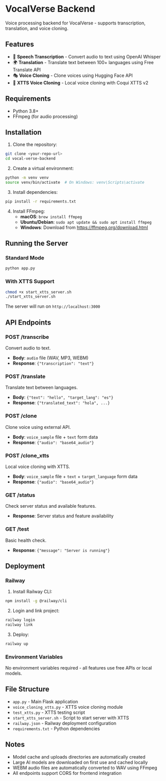 # VocalVerse Backend

Voice processing backend for VocalVerse - supports transcription, translation, and voice cloning.

## Features

- 🎤 **Speech Transcription** - Convert audio to text using OpenAI Whisper
- 🌍 **Translation** - Translate text between 100+ languages using Free Translate API
- 🎭 **Voice Cloning** - Clone voices using Hugging Face API
- 🎯 **XTTS Voice Cloning** - Local voice cloning with Coqui XTTS v2

## Requirements

- Python 3.8+
- FFmpeg (for audio processing)

## Installation

1. Clone the repository:

```bash
git clone <your-repo-url>
cd vocal-verse-backend
```

2. Create a virtual environment:

```bash
python -m venv venv
source venv/bin/activate  # On Windows: venv\Scripts\activate
```

3. Install dependencies:

```bash
pip install -r requirements.txt
```

4. Install FFmpeg:
   - **macOS**: `brew install ffmpeg`
   - **Ubuntu/Debian**: `sudo apt update && sudo apt install ffmpeg`
   - **Windows**: Download from https://ffmpeg.org/download.html

## Running the Server

### Standard Mode

```bash
python app.py
```

### With XTTS Support

```bash
chmod +x start_xtts_server.sh
./start_xtts_server.sh
```

The server will run on `http://localhost:3000`

## API Endpoints

### POST /transcribe

Convert audio to text.

- **Body**: `audio` file (WAV, MP3, WEBM)
- **Response**: `{"transcription": "text"}`

### POST /translate

Translate text between languages.

- **Body**: `{"text": "hello", "target_lang": "es"}`
- **Response**: `{"translated_text": "hola", ...}`

### POST /clone

Clone voice using external API.

- **Body**: `voice_sample` file + `text` form data
- **Response**: `{"audio": "base64_audio"}`

### POST /clone_xtts

Local voice cloning with XTTS.

- **Body**: `voice_sample` file + `text` + `target_language` form data
- **Response**: `{"audio": "base64_audio"}`

### GET /status

Check server status and available features.

- **Response**: Server status and feature availability

### GET /test

Basic health check.

- **Response**: `{"message": "Server is running"}`

## Deployment

### Railway

1. Install Railway CLI:

```bash
npm install -g @railway/cli
```

2. Login and link project:

```bash
railway login
railway link
```

3. Deploy:

```bash
railway up
```

### Environment Variables

No environment variables required - all features use free APIs or local models.

## File Structure

- `app.py` - Main Flask application
- `voice_cloning_xtts.py` - XTTS voice cloning module
- `test_xtts.py` - XTTS testing script
- `start_xtts_server.sh` - Script to start server with XTTS
- `railway.json` - Railway deployment configuration
- `requirements.txt` - Python dependencies

## Notes

- Model cache and uploads directories are automatically created
- Large AI models are downloaded on first use and cached locally
- WEBM audio files are automatically converted to WAV using FFmpeg
- All endpoints support CORS for frontend integration
